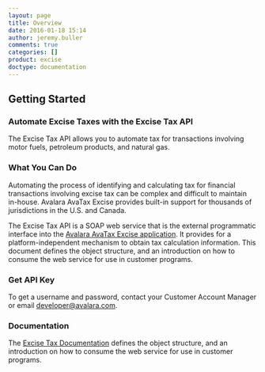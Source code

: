 ```yaml
---
layout: page
title: Overview
date: 2016-01-18 15:14
author: jeremy.buller
comments: true
categories: []
product: excise
doctype: documentation
---
```

<h2>Getting Started</h2>
<h3>Automate Excise Taxes with the Excise Tax API</h3>
The Excise Tax API allows you to automate tax for transactions involving motor fuels, petroleum products, and natural gas.
<h3>What You Can Do</h3>
Automating the process of identifying and calculating tax for financial transactions involving excise tax can be complex and difficult to maintain in-house. Avalara AvaTax Excise provides built-in support for thousands of jurisdictions in the U.S. and Canada.

The Excise Tax API is a SOAP web service that is the external programmatic interface into the <a href="https://www.avalara.com/products/avatax-excise/">Avalara AvaTax Excise application</a>. It provides for a platform-independent mechanism to obtain tax calculation information. This document defines the object structure, and an introduction on how to consume the web service for use in customer programs.
<h3>Get API Key</h3>
To get a username and password, contact your Customer Account Manager or email <a href="mailto:developer@avalara.com">developer@avalara.com</a>.
<h3>Documentation</h3>
The <a href="http://developer.avalara.com/wp-content/apireference/beta/#excise-api">Excise Tax Documentation</a> defines the object structure, and an introduction on how to consume the web service for use in customer programs.